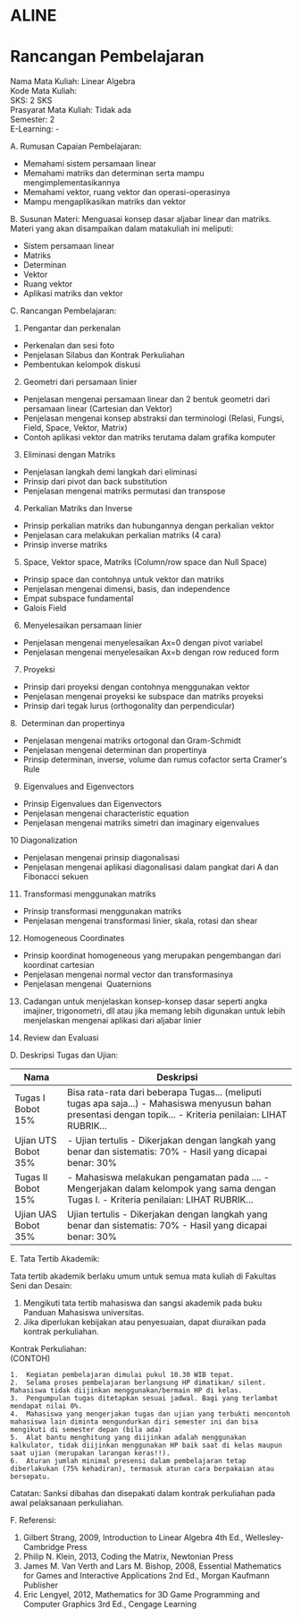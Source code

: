 # ALINE
# Rancangan Pembelajaran

Nama Mata Kuliah: Linear Algebra  
Kode Mata Kuliah:  
SKS: 2 SKS  
Prasyarat Mata Kuliah: Tidak ada  
Semester: 2  
E-Learning: -

A. Rumusan Capaian Pembelajaran:
- Memahami sistem persamaan linear
- Memahami matriks dan determinan serta mampu mengimplementasikannya
- Memahami vektor, ruang vektor dan operasi-operasinya
- Mampu mengaplikasikan matriks dan vektor

B. Susunan Materi:
Menguasai konsep dasar aljabar linear dan matriks.
Materi yang akan disampaikan dalam matakuliah ini meliputi:
- Sistem persamaan linear
- Matriks
- Determinan
- Vektor
- Ruang vektor
- Aplikasi matriks dan vektor

C. Rancangan Pembelajaran:

1. Pengantar dan perkenalan
- Perkenalan dan sesi foto
- Penjelasan Silabus dan Kontrak Perkuliahan
- Pembentukan kelompok diskusi

2. Geometri dari persamaan linier
- Penjelasan mengenai persamaan linear dan 2 bentuk geometri dari persamaan linear (Cartesian dan Vektor)
- Penjelasan mengenai konsep abstraksi dan terminologi (Relasi, Fungsi, Field, Space, Vektor, Matrix)
- Contoh aplikasi vektor dan matriks terutama dalam grafika komputer 

3. Eliminasi dengan Matriks
- Penjelasan langkah demi langkah dari eliminasi
- Prinsip dari pivot dan back substitution
- Penjelasan mengenai matriks permutasi dan transpose

4. Perkalian Matriks dan Inverse
- Prinsip perkalian matriks dan hubungannya dengan perkalian vektor
- Penjelasan cara melakukan perkalian matriks (4 cara)
- Prinsip inverse matriks

5. Space, Vektor space, Matriks (Column/row space dan Null Space)
- Prinsip space dan contohnya untuk vektor dan matriks
- Penjelasan mengenai dimensi, basis, dan independence
- Empat subspace fundamental
- Galois Field

6. Menyelesaikan persamaan linier
- Penjelasan mengenai menyelesaikan Ax=0 dengan pivot variabel
- Penjelasan mengenai menyelesaikan Ax=b dengan row reduced form

7. Proyeksi
- Prinsip dari proyeksi dengan contohnya menggunakan vektor
- Penjelasan mengenai proyeksi ke subspace dan matriks proyeksi
- Prinsip dari tegak lurus (orthogonality dan perpendicular)

8.  Determinan dan propertinya
- Penjelasan mengenai matriks ortogonal dan Gram-Schmidt
- Penjelasan mengenai determinan dan propertinya
- Prinsip determinan, inverse, volume dan rumus cofactor serta Cramer's Rule

9. Eigenvalues and Eigenvectors
- Prinsip Eigenvalues dan Eigenvectors
- Penjelasan mengenai characteristic equation
- Penjelasan mengenai matriks simetri dan imaginary eigenvalues

10 Diagonalization
- Penjelasan mengenai prinsip diagonalisasi
- Penjelasan mengenai aplikasi diagonalisasi dalam pangkat dari A dan Fibonacci sekuen

11. Transformasi menggunakan matriks
- Prinsip transformasi menggunakan matriks
- Penjelasan mengenai transformasi linier, skala, rotasi dan shear

12. Homogeneous Coordinates
- Prinsip koordinat homogeneous yang merupakan pengembangan dari koordinat cartesian
- Penjelasan mengenai normal vector dan transformasinya
- Penjelasan mengenai  Quaternions

13. Cadangan untuk menjelaskan konsep-konsep dasar seperti angka imajiner, trigonometri, dll atau jika memang lebih digunakan untuk lebih menjelaskan mengenai aplikasi dari aljabar linier

14. Review dan Evaluasi

D. Deskripsi Tugas dan Ujian:

| Nama                 | Deskripsi                                                                                                                                                      |
|----------------------|----------------------------------------------------------------------------------------------------------------------------------------------------------------|
| Tugas I Bobot 15%   | Bisa rata-rata dari beberapa Tugas... (meliputi tugas apa saja...) - Mahasiswa menyusun bahan presentasi dengan topik... - Kriteria penilaian: LIHAT RUBRIK... |
| Ujian UTS Bobot 35% | - Ujian tertulis   - Dikerjakan dengan langkah yang benar dan sistematis: 70%  - Hasil yang dicapai benar: 30%                                                 |
| Tugas II Bobot 15%  | - Mahasiswa melakukan pengamatan pada .... - Mengerjakan dalam kelompok yang sama dengan Tugas I. - Kriteria penilaian: LIHAT RUBRIK...                        |
| Ujian UAS Bobot 35%  | Ujian tertulis - Dikerjakan dengan langkah yang benar dan sistematis: 70% - Hasil yang dicapai benar: 30%                                                      |

E. Tata Tertib Akademik:

Tata tertib akademik berlaku umum untuk semua mata kuliah di Fakultas Seni dan Desain:

1.	Mengikuti tata tertib mahasiswa dan sangsi akademik pada buku Panduan Mahasiswa universitas.
2.	Jika diperlukan kebijakan atau penyesuaian, dapat diuraikan pada kontrak perkuliahan.

Kontrak Perkuliahan:  
(CONTOH)

    1.	Kegiatan pembelajaran dimulai pukul 10.30 WIB tepat. 
    2.	Selama proses pembelajaran berlangsung HP dimatikan/ silent. Mahasiswa tidak diijinkan menggunakan/bermain HP di kelas. 
    3.	Pengumpulan tugas ditetapkan sesuai jadwal. Bagi yang terlambat mendapat nilai 0%.
    4.	Mahasiswa yang mengerjakan tugas dan ujian yang terbukti mencontoh mahasiswa lain diminta mengundurkan diri semester ini dan bisa mengikuti di semester depan (bila ada)
    5.	Alat bantu menghitung yang diijinkan adalah menggunakan kalkulator, tidak diijinkan menggunakan HP baik saat di kelas maupun saat ujian (merupakan larangan keras!!).
    6.	Aturan jumlah minimal presensi dalam pembelajaran tetap diberlakukan (75% kehadiran), termasuk aturan cara berpakaian atau bersepatu.
Catatan:
Sanksi dibahas dan disepakati dalam kontrak perkuliahan pada awal pelaksanaan perkuliahan.

F. Referensi:  

1. Gilbert Strang, 2009, Introduction to Linear Algebra 4th Ed., Wellesley-Cambridge Press
2. Philip N. Klein, 2013, Coding the Matrix,  Newtonian Press 
3. James M. Van Verth and Lars M. Bishop, 2008, Essential Mathematics for Games and Interactive Applications 2nd Ed., Morgan Kaufmann Publisher
4. Eric Lengyel, 2012, Mathematics for 3D Game Programming and Computer Graphics 3rd Ed., Cengage Learning
